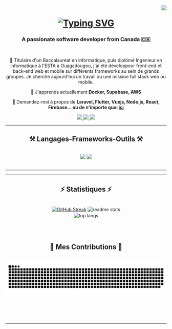 <img align="right" src="https://visitor-badge.laobi.icu/badge?page_id=lilraz70.lilraz70" />

<h1 align="center">
    <a href="https://git.io/typing-svg"><img src="https://readme-typing-svg.herokuapp.com?font=Fira+Code&pause=1000&random=false&width=435&lines=Salut++%F0%9F%91%8B+;je+suis+MAHAMADOU+ALI+Abdoul+razak+!" alt="Typing SVG" /></a>
</h1>

<h3 align="center">A passionate software developer from Canada 🇨🇦</h3>

<br/>

<div align="center">
 
 🔭 Titulaire d'un Baccalauréat en informatique, puis diplômé Ingénieur
en informatique à l'ESTA à Ouagadougou, j'ai été développeur
front-end et back-end web et mobile sur différents frameworks au
sein de grands groupes. Je cherche aujourd'hui un travail ou une
mission full stack web ou mobile.

🌱 J'apprends actuellement **Docker, Supabase, AWS**

💬 Demandez-moi à propos de **Laravel, Flutter, Vuejs, Node.js, React, Firebase... ou de n'importe quoi [ici](https://github.com/lilraz70/lilraz70/issues)**

 </div>
 
<div align="center"> 
  <a href="mailto:abdoulrazakmaali@gmail.com">
    <img src="https://img.shields.io/badge/Gmail-333333?style=for-the-badge&logo=gmail&logoColor=red" />
  </a>
  <a href="https://www.linkedin.com/in/mahamadoualiabdoulrazak/" target="_blank">
    <img src="https://img.shields.io/badge/LinkedIn-0077B5?style=for-the-badge&logo=linkedin&logoColor=white" target="_blank" />
  </a>
  <a href="https://lilraz70.github.io" target="_blank">
     <img src="https://img.shields.io/badge/Portfolio-FF5722?style=for-the-badge&logo=todoist&logoColor=white" target="_blank" /> <!-- sqlite, safari, google-chrome are other good icon options -->
  </a>
</div>

 <hr/>
 
<h2 align="center">⚒️ Langages-Frameworks-Outils ⚒️</h2>
<br/>
<div align="center">
   <img src="https://skillicons.dev/icons?i=laravel,flutter,vuejs,react,nodejs,bootstrap,mui,html,css,vscode,github,figma,tailwind,git" />
  <img src="https://skillicons.dev/icons?i=php,dart,javascript,typescript,python,express,firebase,mongodb,c,java,
postgresql,mysql,flask,androidstudio," /><br>


</div>

<br/>
<hr/>

<hr/>

<h2 align="center">⚡ Statistiques ⚡</h2>
<br>
<div align=center>
    <a href="https://git.io/streak-stats"><img width=390 src="https://streak-stats.demolab.com?user=lilraz70&count_private=true&theme=reac&hide_border=true&border_radius=10&locale=fr" alt="GitHub Streak" /></a>
  <img width=390 src="https://github-readme-stats.vercel.app/api?username=lilraz70&count_private=true&show_icons=true&theme=react&rank_icon=github&border_radius=10" alt="readme stats" />
  <br/>
  <img width=325 align="center" src="https://github-readme-stats.vercel.app/api/top-langs/?username=lilraz70&hide=HTML&langs_count=8&layout=compact&theme=react&border_radius=10&size_weight=0.5&count_weight=0.5&exclude_repo=github-readme-stats" alt="top langs" />
</div>


<br/><br/>
<div align="center">
  <h2>🐍 Mes Contributions 🐍</h2>
  <br>
  <img alt="snake eating my contributions" src="https://raw.githubusercontent.com/lilraz70/lilraz70/output/github-contribution-grid-snake.svg" />
  
  <br/><br/><br/>
</div>


<hr/>

<br/>

<!--
<div align="center">
 <a href='https://ko-fi.com/mahamadoualiabdoulrazak' target='_blank'><img height='64' style='border:0px;height:64px;' src='https://storage.ko-fi.com/cdn/kofi1.png?v=3' border='0' alt='Buy Me a Coffee at ko-fi.com' /></a>
</div>
-->

<br/>
